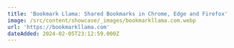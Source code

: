 ```yaml
---
title: 'Bookmark Llama: Shared Bookmarks in Chrome, Edge and Firefox'
image: /src/content/showcase/_images/bookmarkllama.com.webp
url: 'https://bookmarkllama.com'
dateAdded: 2024-02-05T23:12:59.000Z
---
```


